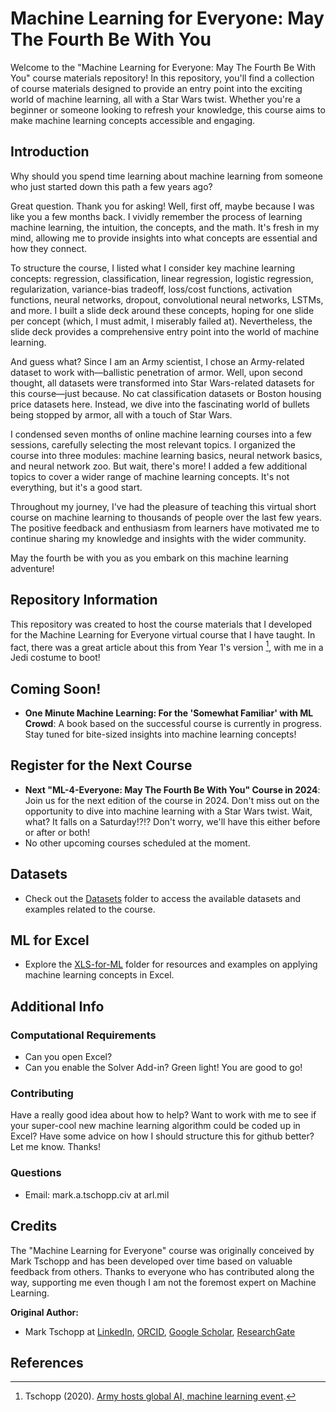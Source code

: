 # Machine Learning for Everyone: May The Fourth Be With You

Welcome to the "Machine Learning for Everyone: May The Fourth Be With You" course materials repository! In this repository, you'll find a collection of course materials designed to provide an entry point into the exciting world of machine learning, all with a Star Wars twist. Whether you're a beginner or someone looking to refresh your knowledge, this course aims to make machine learning concepts accessible and engaging.

## Introduction

Why should you spend time learning about machine learning from someone who just started down this path a few years ago? 

Great question. Thank you for asking! Well, first off, maybe because I was like you a few months back. I vividly remember the process of learning machine learning, the intuition, the concepts, and the math. It's fresh in my mind, allowing me to provide insights into what concepts are essential and how they connect.

To structure the course, I listed what I consider key machine learning concepts: regression, classification, linear regression, logistic regression, regularization, variance-bias tradeoff, loss/cost functions, activation functions, neural networks, dropout, convolutional neural networks, LSTMs, and more. I built a slide deck around these concepts, hoping for one slide per concept (which, I must admit, I miserably failed at). Nevertheless, the slide deck provides a comprehensive entry point into the world of machine learning.

And guess what? Since I am an Army scientist, I chose an Army-related dataset to work with—ballistic penetration of armor. Well, upon second thought, all datasets were transformed into Star Wars-related datasets for this course—just because. No cat classification datasets or Boston housing price datasets here. Instead, we dive into the fascinating world of bullets being stopped by armor, all with a touch of Star Wars.

I condensed seven months of online machine learning courses into a few sessions, carefully selecting the most relevant topics. I organized the course into three modules: machine learning basics, neural network basics, and neural network zoo. But wait, there's more! I added a few additional topics to cover a wider range of machine learning concepts. It's not everything, but it's a good start.

Throughout my journey, I've had the pleasure of teaching this virtual short course on machine learning to thousands of people over the last few years. The positive feedback and enthusiasm from learners have motivated me to continue sharing my knowledge and insights with the wider community.

May the fourth be with you as you embark on this machine learning adventure!

## Repository Information

This repository was created to host the course materials that I developed for the Machine Learning for Everyone virtual course that I have taught. In fact, there was a great article about this from Year 1's version [^1^], with me in a Jedi costume to boot!

## Coming Soon!

- **One Minute Machine Learning: For the 'Somewhat Familiar' with ML Crowd**: A book based on the successful course is currently in progress. Stay tuned for bite-sized insights into machine learning concepts!

## Register for the Next Course

- **Next "ML-4-Everyone: May The Fourth Be With You" Course in 2024**: Join us for the next edition of the course in 2024. Don't miss out on the opportunity to dive into machine learning with a Star Wars twist.  Wait, what? It falls on a Saturday!?!? Don't worry, we'll have this either before or after or both! 
- No other upcoming courses scheduled at the moment.

## Datasets

- Check out the [Datasets](./Datasets) folder to access the available datasets and examples related to the course.

## ML for Excel

- Explore the [XLS-for-ML](./XLS-for-ML) folder for resources and examples on applying machine learning concepts in Excel.

## Additional Info

### Computational Requirements

- Can you open Excel?
- Can you enable the Solver Add-in?
Green light! You are good to go!

### Contributing

Have a really good idea about how to help? Want to work with me to see if your super-cool new machine learning algorithm could be coded up in Excel?  Have some advice on how I should structure this for github better? Let me know. Thanks!

### Questions

- Email: mark.a.tschopp.civ at arl.mil

## Credits

The "Machine Learning for Everyone" course was originally conceived by Mark Tschopp and has been developed over time based on valuable feedback from others. Thanks to everyone who has contributed along the way, supporting me even though I am not the foremost expert on Machine Learning.

**Original Author:**

- Mark Tschopp at [LinkedIn](https://www.linkedin.com/in/mark-tschopp/), [ORCID](https://orcid.org/0000-0001-8471-5035), [Google Scholar](https://scholar.google.com/citations?user=dg2m2WsAAAAJ&hl=en), [ResearchGate](https://www.researchgate.net/profile/Mark-Tschopp)

## References

[^1^]: Tschopp (2020). [Army hosts global AI, machine learning event](https://www.army.mil/article/246398/army_hosts_global_ai_machine_learning_event).

